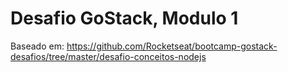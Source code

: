 
# Desafio GoStack, Modulo 1

Baseado em: https://github.com/Rocketseat/bootcamp-gostack-desafios/tree/master/desafio-conceitos-nodejs
